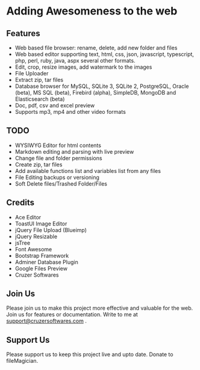 # Adding Awesomeness to the web

## Features

- Web based file browser: rename, delete, add new folder and files
- Web based editor supporting text, html, css, json, javascript, typescript, 
  php, perl, ruby, java, aspx several other formats.
- Edit, crop, resize images, add watermark to the images
- File Uploader
- Extract zip, tar files
- Database browser for MySQL, SQLite 3, SQLite 2, PostgreSQL, Oracle (beta), 
  MS SQL (beta), Firebird (alpha), SimpleDB, MongoDB and Elasticsearch (beta)
- Doc, pdf, csv and excel preview
- Supports mp3, mp4 and other video formats


## TODO

- WYSIWYG Editor for html contents
- Markdown editing and parsing with live preview
- Change file and folder permissions
- Create zip, tar files
- Add available functions list and variables list from any files
- File Editing backups or versioning
- Soft Delete files/Trashed Folder/Files


## Credits

- Ace Editor
- ToastUI Image Editor
- jQuery File Upload (Blueimp)
- jQuery Resizable
- jsTree
- Font Awesome
- Bootstrap Framework
- Adminer Database Plugin
- Google Files Preview
- Cruzer Softwares


## Join Us

Please join us to make this project more effective and valuable for the web. Join us for features or documentation.
Write to me at support@cruzersoftwares.com .

## Support Us

Please support us to keep this project live and upto date. Donate to fileMagician.


